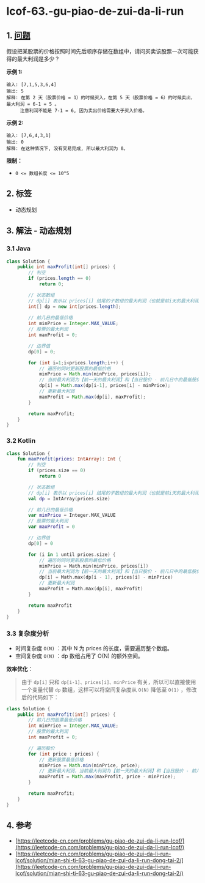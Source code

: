 # lcof-63.-gu-piao-de-zui-da-li-run

## 1. [问题](https://leetcode-cn.com/problems/gu-piao-de-zui-da-li-run-lcof/)

假设把某股票的价格按照时间先后顺序存储在数组中，请问买卖该股票一次可能获得的最大利润是多少？

**示例 1:**

```text
输入: [7,1,5,3,6,4]
输出: 5
解释: 在第 2 天（股票价格 = 1）的时候买入，在第 5 天（股票价格 = 6）的时候卖出，最大利润 = 6-1 = 5 。
     注意利润不能是 7-1 = 6, 因为卖出价格需要大于买入价格。
```

**示例 2:**

```text
输入: [7,6,4,3,1]
输出: 0
解释: 在这种情况下, 没有交易完成, 所以最大利润为 0。
```

**限制：**

* `0 <= 数组长度 <= 10^5`

## 2. 标签

* 动态规划

## 3. 解法 - 动态规划

### 3.1 Java

```java
class Solution {
    public int maxProfit(int[] prices) {
        // 判空
        if (prices.length == 0)
            return 0;

        // 状态数组
        // dp[i] 表示以 prices[i] 结尾的子数组的最大利润（也就是前i天的最大利润）
        int[] dp = new int[prices.length];
        
        // 前几日的最低价格
        int minPrice = Integer.MAX_VALUE;
        // 股票的最大利润
        int maxProfit = 0;

        // 边界值
        dp[0] = 0;

        for (int i=1;i<prices.length;i++) {
            // 遍历的同时更新股票的最低价格
            minPrice = Math.min(minPrice, prices[i]);
            // 当前最大利润为【前一天的最大利润】和【当日股价 - 前几日中的最低股价】中的较大者
            dp[i] = Math.max(dp[i-1], prices[i] - minPrice);
            // 更新最大利润
            maxProfit = Math.max(dp[i], maxProfit);
        }

        return maxProfit;
    }
}
```

### 3.2 Kotlin

```kotlin
class Solution {
    fun maxProfit(prices: IntArray): Int {
        // 判空
        if (prices.size == 0)
            return 0

        // 状态数组
        // dp[i] 表示以 prices[i] 结尾的子数组的最大利润（也就是前i天的最大利润）
        val dp = IntArray(prices.size)

        // 前几日的最低价格
        var minPrice = Integer.MAX_VALUE
        // 股票的最大利润
        var maxProfit = 0

        // 边界值
        dp[0] = 0

        for (i in 1 until prices.size) {
            // 遍历的同时更新股票的最低价格
            minPrice = Math.min(minPrice, prices[i])
            // 当前最大利润为【前一天的最大利润】和【当日股价 - 前几日中的最低股价】中的较大者
            dp[i] = Math.max(dp[i - 1], prices[i] - minPrice)
            // 更新最大利润
            maxProfit = Math.max(dp[i], maxProfit)
        }

        return maxProfit
    }
}
```

### 3.3 复杂度分析

* 时间复杂度 `O(N)` ：其中 N 为 prices 的长度，需要遍历整个数组。
* 空间复杂度 `O(N)` ：dp 数组占用了 O\(N\) 的额外空间。

**效率优化**：

> 由于 `dp[i]` 只和 `dp[i-1]、prices[i]、minPrice` 有关，所以可以直接使用一个变量代替 `dp` 数组，这样可以将空间复杂度从 `O(N)` 降低至 `O(1)` ，修改后的代码如下：

```java
class Solution {
    public int maxProfit(int[] prices) {
        // 前几日的股票最低价格
        int minPrice = Integer.MAX_VALUE;
        // 股票的最大利润
        int maxProfit = 0;

        // 遍历股价
        for (int price : prices) {
            // 更新股票最低价格
            minPrice = Math.min(minPrice, price);
            // 更新最大利润，当前最大利润为【前一天的最大利润】和【当日股价 - 前几日中的最低股价】中的较大者
            maxProfit = Math.max(maxProfit, price - minPrice);
        }

        return maxProfit;
    }
}
```

## 4. 参考

* [https://leetcode-cn.com/problems/gu-piao-de-zui-da-li-run-lcof/](https://leetcode-cn.com/problems/gu-piao-de-zui-da-li-run-lcof/)
* [https://leetcode-cn.com/problems/gu-piao-de-zui-da-li-run-lcof/solution/mian-shi-ti-63-gu-piao-de-zui-da-li-run-dong-tai-2/](https://leetcode-cn.com/problems/gu-piao-de-zui-da-li-run-lcof/solution/mian-shi-ti-63-gu-piao-de-zui-da-li-run-dong-tai-2/)

